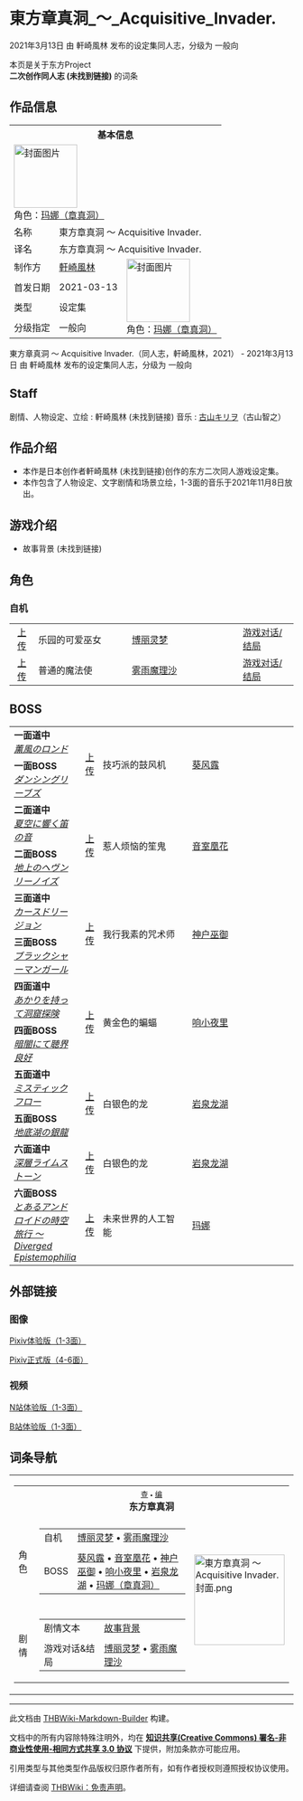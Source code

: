 # 東方章真洞_～_Acquisitive_Invader.

<!-- source html: G:\repos\THBWiki-Markdown-Builder\THBWikiMarkdown\Temp\main\0\01\ns0%3A%E6%9D%B1%E6%96%B9%E7%AB%A0%E7%9C%9F%E6%B4%9E_%EF%BD%9E_Acquisitive_Invader%2E.html -->

2021年3月13日 由 軒崎風林  发布的设定集同人志，分级为 一般向

本页是关于东方Project  
 **二次创作同人志 (未找到链接)** 的词条

## 作品信息

<table><tbody><tr><th colspan="3">基本信息</th></tr><tr><td class="cover-artwork-mobile" colspan="2"><a href="./文件-東方章真洞_～_Acquisitive_Invader.封面.png.md" class="image" title="封面图片"><img alt="封面图片" src="https://upload.thwiki.cc/thumb/3/38/%E6%9D%B1%E6%96%B9%E7%AB%A0%E7%9C%9F%E6%B4%9E_%EF%BD%9E_Acquisitive_Invader.%E5%B0%81%E9%9D%A2.png/112px-%E6%9D%B1%E6%96%B9%E7%AB%A0%E7%9C%9F%E6%B4%9E_%EF%BD%9E_Acquisitive_Invader.%E5%B0%81%E9%9D%A2.png" decoding="async" loading="lazy" width="112" height="112" srcset="https://upload.thwiki.cc/thumb/3/38/%E6%9D%B1%E6%96%B9%E7%AB%A0%E7%9C%9F%E6%B4%9E_%EF%BD%9E_Acquisitive_Invader.%E5%B0%81%E9%9D%A2.png/168px-%E6%9D%B1%E6%96%B9%E7%AB%A0%E7%9C%9F%E6%B4%9E_%EF%BD%9E_Acquisitive_Invader.%E5%B0%81%E9%9D%A2.png 1.5x, https://upload.thwiki.cc/thumb/3/38/%E6%9D%B1%E6%96%B9%E7%AB%A0%E7%9C%9F%E6%B4%9E_%EF%BD%9E_Acquisitive_Invader.%E5%B0%81%E9%9D%A2.png/224px-%E6%9D%B1%E6%96%B9%E7%AB%A0%E7%9C%9F%E6%B4%9E_%EF%BD%9E_Acquisitive_Invader.%E5%B0%81%E9%9D%A2.png 2x" data-file-width="1280" data-file-height="1280"></a><div class="cover-char">角色：<a href="/index.php?title=%E7%8E%9B%E5%A8%9C%EF%BC%88%E7%AB%A0%E7%9C%9F%E6%B4%9E%EF%BC%89&amp;action=edit&amp;redlink=1" class="new" title="玛娜（章真洞）（页面不存在）">玛娜（章真洞）</a></div></td>
</tr><tr><td class="label">名称</td><td colspan="2"> 東方章真洞 ～ Acquisitive Invader. </td></tr><tr><td class="label">译名</td><td colspan="2"> 东方章真洞 ～ Acquisitive Invader. </td></tr><tr><td class="label">制作方</td><td><a href="/index.php?title=%E8%BB%92%E5%B4%8E%E9%A2%A8%E6%9E%97&amp;action=edit&amp;redlink=1" class="new" title="軒崎風林（页面不存在）">軒崎風林</a></td><td class="cover-artwork" rowspan="4" style="min-width:112px;"><a href="./文件-東方章真洞_～_Acquisitive_Invader.封面.png.md" class="image" title="封面图片"><img alt="封面图片" src="https://upload.thwiki.cc/thumb/3/38/%E6%9D%B1%E6%96%B9%E7%AB%A0%E7%9C%9F%E6%B4%9E_%EF%BD%9E_Acquisitive_Invader.%E5%B0%81%E9%9D%A2.png/112px-%E6%9D%B1%E6%96%B9%E7%AB%A0%E7%9C%9F%E6%B4%9E_%EF%BD%9E_Acquisitive_Invader.%E5%B0%81%E9%9D%A2.png" decoding="async" loading="lazy" width="112" height="112" srcset="https://upload.thwiki.cc/thumb/3/38/%E6%9D%B1%E6%96%B9%E7%AB%A0%E7%9C%9F%E6%B4%9E_%EF%BD%9E_Acquisitive_Invader.%E5%B0%81%E9%9D%A2.png/168px-%E6%9D%B1%E6%96%B9%E7%AB%A0%E7%9C%9F%E6%B4%9E_%EF%BD%9E_Acquisitive_Invader.%E5%B0%81%E9%9D%A2.png 1.5x, https://upload.thwiki.cc/thumb/3/38/%E6%9D%B1%E6%96%B9%E7%AB%A0%E7%9C%9F%E6%B4%9E_%EF%BD%9E_Acquisitive_Invader.%E5%B0%81%E9%9D%A2.png/224px-%E6%9D%B1%E6%96%B9%E7%AB%A0%E7%9C%9F%E6%B4%9E_%EF%BD%9E_Acquisitive_Invader.%E5%B0%81%E9%9D%A2.png 2x" data-file-width="1280" data-file-height="1280"></a><div class="cover-char">角色：<a href="/index.php?title=%E7%8E%9B%E5%A8%9C%EF%BC%88%E7%AB%A0%E7%9C%9F%E6%B4%9E%EF%BC%89&amp;action=edit&amp;redlink=1" class="new" title="玛娜（章真洞）（页面不存在）">玛娜（章真洞）</a></div></td>
</tr><tr><td class="label">首发日期</td><td>2021-03-13</td></tr><tr><td class="label">类型</td><td>设定集</td></tr><tr><td class="label">分级指定</td><td>一般向</td></tr></tbody></table>

東方章真洞 ～ Acquisitive Invader.（同人志，軒崎風林，2021） - 2021年3月13日 由 軒崎風林  发布的设定集同人志，分级为 一般向

## Staff
剧情、人物设定、立绘
: 軒崎風林 (未找到链接)
音乐
: [古山キリヲ](./古山キリヲ.md)（古山智之）


## 作品介绍
- 本作是日本创作者軒崎風林 (未找到链接)创作的东方二次同人游戏设定集。
- 本作包含了人物设定、文字剧情和场景立绘，1-3面的音乐于2021年11月8日放出。


## 游戏介绍
- 故事背景 (未找到链接)


## 角色

### 自机

<table><tbody><tr><td align="center" rowspan=""><a rel="nofollow" class="external text" href="https://thwiki.cc/文件:博丽灵梦（章真洞）.png">上传</a></td> <td style="width:150px;padding:3px 9px 3px 7px;" rowspan="">乐园的可爱巫女 </td><td style="width:180px;padding:3px 9px 3px 7px;"><a href="./博丽灵梦.md" title="博丽灵梦">博丽灵梦</a></td><td><a href="/index.php?title=%E6%9D%B1%E6%96%B9%E7%AB%A0%E7%9C%9F%E6%B4%9E_%EF%BD%9E_Acquisitive_Invader./%E5%8D%9A%E4%B8%BD%E7%81%B5%E6%A2%A6&amp;action=edit&amp;redlink=1" class="new" title="東方章真洞 ～ Acquisitive Invader./博丽灵梦（页面不存在）">游戏对话/结局</a></td></tr>
<tr><td align="center" rowspan=""><a rel="nofollow" class="external text" href="https://thwiki.cc/文件:雾雨魔理沙（章真洞）.png">上传</a></td> <td style="width:150px;padding:3px 9px 3px 7px;" rowspan="">普通的魔法使 </td><td style="width:180px;padding:3px 9px 3px 7px;"><a href="./雾雨魔理沙.md" title="雾雨魔理沙">雾雨魔理沙</a></td><td><a href="/index.php?title=%E6%9D%B1%E6%96%B9%E7%AB%A0%E7%9C%9F%E6%B4%9E_%EF%BD%9E_Acquisitive_Invader./%E9%9B%BE%E9%9B%A8%E9%AD%94%E7%90%86%E6%B2%99&amp;action=edit&amp;redlink=1" class="new" title="東方章真洞 ～ Acquisitive Invader./雾雨魔理沙（页面不存在）">游戏对话/结局</a></td></tr></tbody></table>



## BOSS

<table><tbody><tr> <td class="bg-color-info-10" style="min-width:100px"><b>一面道中</b><br><i><a href="/index.php?title=%E8%96%B0%E9%A2%A8%E3%81%AE%E3%83%AD%E3%83%B3%E3%83%89&amp;action=edit&amp;redlink=1" class="new" title="薰風のロンド（页面不存在）">薰風のロンド</a></i></td> <td align="center" rowspan="2"><a rel="nofollow" class="external text" href="https://thwiki.cc/文件:葵风露.png">上传</a></td> <td style="width:150px;padding:3px 9px 3px 7px;" rowspan="2"> 技巧派的鼓风机</td><td style="width:180px;padding:3px 9px 3px 7px;" rowspan="2"> <a href="/index.php?title=%E8%91%B5%E9%A3%8E%E9%9C%B2&amp;action=edit&amp;redlink=1" class="new" title="葵风露（页面不存在）">葵风露</a></td></tr><tr><td class="bg-color-info-10" style="min-width:100px"><b>一面BOSS</b><br><i><a href="/index.php?title=%E3%83%80%E3%83%B3%E3%82%B7%E3%83%B3%E3%82%B0%E3%83%AA%E3%83%BC%E3%83%96%E3%82%BA&amp;action=edit&amp;redlink=1" class="new" title="ダンシングリーブズ（页面不存在）">ダンシングリーブズ</a></i></td></tr>
<tr> <td class="bg-color-info-10" style="min-width:100px"><b>二面道中</b><br><i><a href="/index.php?title=%E5%A4%8F%E7%A9%BA%E3%81%AB%E9%9F%BF%E3%81%8F%E7%AC%9B%E3%81%AE%E9%9F%B3&amp;action=edit&amp;redlink=1" class="new" title="夏空に響く笛の音（页面不存在）">夏空に響く笛の音</a></i></td> <td align="center" rowspan="2"><a rel="nofollow" class="external text" href="https://thwiki.cc/文件:音室凰花.png">上传</a></td> <td style="width:150px;padding:3px 9px 3px 7px;" rowspan="2"> 惹人烦恼的笙鬼</td><td style="width:180px;padding:3px 9px 3px 7px;" rowspan="2"> <a href="/index.php?title=%E9%9F%B3%E5%AE%A4%E5%87%B0%E8%8A%B1&amp;action=edit&amp;redlink=1" class="new" title="音室凰花（页面不存在）">音室凰花</a></td></tr><tr><td class="bg-color-info-10" style="min-width:100px"><b>二面BOSS</b><br><i><a href="/index.php?title=%E5%9C%B0%E4%B8%8A%E3%81%AE%E3%83%98%E3%83%B4%E3%83%B3%E3%83%AA%E3%83%BC%E3%83%8E%E3%82%A4%E3%82%BA&amp;action=edit&amp;redlink=1" class="new" title="地上のヘヴンリーノイズ（页面不存在）">地上のヘヴンリーノイズ</a></i></td></tr>
<tr> <td class="bg-color-info-10" style="min-width:100px"><b>三面道中</b><br><i><a href="/index.php?title=%E3%82%AB%E3%83%BC%E3%82%B9%E3%83%89%E3%83%AA%E3%83%BC%E3%82%B8%E3%83%A7%E3%83%B3&amp;action=edit&amp;redlink=1" class="new" title="カースドリージョン（页面不存在）">カースドリージョン</a></i></td> <td align="center" rowspan="2"><a rel="nofollow" class="external text" href="https://thwiki.cc/文件:神户巫御.png">上传</a></td> <td style="width:150px;padding:3px 9px 3px 7px;" rowspan="2"> 我行我素的咒术师</td><td style="width:180px;padding:3px 9px 3px 7px;" rowspan="2"> <a href="/index.php?title=%E7%A5%9E%E6%88%B7%E5%B7%AB%E5%BE%A1&amp;action=edit&amp;redlink=1" class="new" title="神户巫御（页面不存在）">神户巫御</a></td></tr><tr><td class="bg-color-info-10" style="min-width:100px"><b>三面BOSS</b><br><i><a href="/index.php?title=%E3%83%96%E3%83%A9%E3%83%83%E3%82%AF%E3%82%B7%E3%83%A3%E3%83%BC%E3%83%9E%E3%83%B3%E3%82%AC%E3%83%BC%E3%83%AB&amp;action=edit&amp;redlink=1" class="new" title="ブラックシャーマンガール（页面不存在）">ブラックシャーマンガール</a></i></td></tr>
<tr> <td class="bg-color-info-10" style="min-width:100px"><b>四面道中</b><br><i><a href="/index.php?title=%E3%81%82%E3%81%8B%E3%82%8A%E3%82%92%E6%8C%81%E3%81%A3%E3%81%A6%E6%B4%9E%E7%AA%9F%E6%8E%A2%E9%99%BA&amp;action=edit&amp;redlink=1" class="new" title="あかりを持って洞窟探険（页面不存在）">あかりを持って洞窟探険</a></i></td> <td align="center" rowspan="2"><a rel="nofollow" class="external text" href="https://thwiki.cc/文件:响小夜里.png">上传</a></td> <td style="width:150px;padding:3px 9px 3px 7px;" rowspan="2"> 黄金色的蝙蝠</td><td style="width:180px;padding:3px 9px 3px 7px;" rowspan="2"> <a href="/index.php?title=%E5%93%8D%E5%B0%8F%E5%A4%9C%E9%87%8C&amp;action=edit&amp;redlink=1" class="new" title="响小夜里（页面不存在）">响小夜里</a></td></tr><tr><td class="bg-color-info-10" style="min-width:100px"><b>四面BOSS</b><br><i><a href="/index.php?title=%E6%9A%97%E9%97%87%E3%81%AB%E3%81%A6%E8%81%B4%E7%95%8C%E8%89%AF%E5%A5%BD&amp;action=edit&amp;redlink=1" class="new" title="暗闇にて聴界良好（页面不存在）">暗闇にて聴界良好</a></i></td></tr>
<tr> <td class="bg-color-info-10" style="min-width:100px"><b>五面道中</b><br><i><a href="/index.php?title=%E3%83%9F%E3%82%B9%E3%83%86%E3%82%A3%E3%83%83%E3%82%AF%E3%83%95%E3%83%AD%E3%83%BC&amp;action=edit&amp;redlink=1" class="new" title="ミスティックフロー（页面不存在）">ミスティックフロー</a></i></td> <td align="center" rowspan="2"><a rel="nofollow" class="external text" href="https://thwiki.cc/文件:岩泉龙湖.png">上传</a></td> <td style="width:150px;padding:3px 9px 3px 7px;" rowspan="2"> 白银色的龙</td><td style="width:180px;padding:3px 9px 3px 7px;" rowspan="2"> <a href="/index.php?title=%E5%B2%A9%E6%B3%89%E9%BE%99%E6%B9%96&amp;action=edit&amp;redlink=1" class="new" title="岩泉龙湖（页面不存在）">岩泉龙湖</a></td></tr><tr><td class="bg-color-info-10" style="min-width:100px"><b>五面BOSS</b><br><i><a href="/index.php?title=%E5%9C%B0%E5%BA%95%E6%B9%96%E3%81%AE%E9%8A%80%E9%BE%8D&amp;action=edit&amp;redlink=1" class="new" title="地底湖の銀龍（页面不存在）">地底湖の銀龍</a></i></td></tr>
<tr><td rowspan="1" class="bg-color-info-10" style="min-width:100px"><b>六面道中</b><br><i><a href="/index.php?title=%E6%B7%B1%E5%B1%A4%E3%83%A9%E3%82%A4%E3%83%A0%E3%82%B9%E3%83%88%E3%83%BC%E3%83%B3&amp;action=edit&amp;redlink=1" class="new" title="深層ライムストーン（页面不存在）">深層ライムストーン</a></i></td><td align="center"><a rel="nofollow" class="external text" href="https://thwiki.cc/文件:岩泉龙湖.png">上传</a></td>  <td style="width:150px;padding:3px 9px 3px 7px;" rowspan="1"> 白银色的龙</td><td style="width:180px;padding:3px 9px 3px 7px;" rowspan="1"> <a href="/index.php?title=%E5%B2%A9%E6%B3%89%E9%BE%99%E6%B9%96&amp;action=edit&amp;redlink=1" class="new" title="岩泉龙湖（页面不存在）">岩泉龙湖</a> </td></tr><tr><td rowspan="1" class="bg-color-info-10" style="min-width:100px"><b>六面BOSS</b><br><i><a href="/index.php?title=%E3%81%A8%E3%81%82%E3%82%8B%E3%82%A2%E3%83%B3%E3%83%89%E3%83%AD%E3%82%A4%E3%83%89%E3%81%AE%E6%99%82%E7%A9%BA%E6%97%85%E8%A1%8C_%EF%BD%9E_Diverged_Epistemophilia&amp;action=edit&amp;redlink=1" class="new" title="とあるアンドロイドの時空旅行 ～ Diverged Epistemophilia（页面不存在）">とあるアンドロイドの時空旅行 ～ Diverged Epistemophilia</a></i></td><td align="center"><a rel="nofollow" class="external text" href="https://thwiki.cc/文件:玛娜（章真洞）.png">上传</a></td>  <td style="width:150px;padding:3px 9px 3px 7px;" rowspan="1"> 未来世界的人工智能</td><td style="width:180px;padding:3px 9px 3px 7px;" rowspan="1"> <a href="/index.php?title=%E7%8E%9B%E5%A8%9C%EF%BC%88%E7%AB%A0%E7%9C%9F%E6%B4%9E%EF%BC%89&amp;action=edit&amp;redlink=1" class="new" title="玛娜（章真洞）（页面不存在）">玛娜</a> </td></tr></tbody></table>



## 外部链接

### 图像
  
[Pixiv体验版（1-3面）](https://www.pixiv.net/artworks/89570543)  

[Pixiv正式版（4-6面）](https://www.pixiv.net/artworks/89570746)  

  


### 视频
  
[N站体验版（1-3面）](http://www.nicovideo.jp/watch/sm39596908)  

[B站体验版（1-3面）](https://www.bilibili.com/video/BV1hP4y1G7ag)  

  


## 词条导航
  
  

<table><tbody><tr><td><table cellspacing="0" class="nowraplinks mw-collapsible mw-collapsed" style="width:100%;;;"><tbody><tr><th style=";" colspan="3" class="navbox-title"><div class="navbar"><div class="noprint plainlinksneverexpand" style="background-color:transparent; padding:0; font-weight:normal; font-size:80%; white-space:nowrap;"><a href="./東方章真洞_～_Acquisitive_Invader.-导航.md" title="東方章真洞 ～ Acquisitive Invader./导航"><span style=";;border:none;" title="查看这个模板">查</span></a>&#160;<span style="font-size:80%;">•</span>&#160;<a href="/index.php?title=%E6%9D%B1%E6%96%B9%E7%AB%A0%E7%9C%9F%E6%B4%9E_%EF%BD%9E_Acquisitive_Invader./%E5%AF%BC%E8%88%AA&amp;action=edit"><span style=";;border:none;" title="您可以编辑这个模板。请在储存变更之前先预览">编</span></a></div></div><span><a class="mw-selflink selflink">东方章真洞</a></span></th></tr><tr><td></td></tr><tr><td class="navbox-group" style=";;">角色</td><td style=";;" class="navbox-list navbox-odd"><div></div><table cellspacing="0" class="nowraplinks navbox-subgroup" style="width:100%;;;;"><tbody><tr><td class="navbox-group" style=";;"><div>自机</div></td><td style=";;" class="navbox-list navbox-odd"><div><a href="./博丽灵梦.md" title="博丽灵梦">博丽灵梦</a> &#8226; <a href="./雾雨魔理沙.md" title="雾雨魔理沙">雾雨魔理沙</a></div></td></tr><tr><td></td></tr><tr><td class="navbox-group" style=";;"><div>BOSS</div></td><td style=";;" class="navbox-list navbox-even"><div><a href="/index.php?title=%E8%91%B5%E9%A3%8E%E9%9C%B2&amp;action=edit&amp;redlink=1" class="new" title="葵风露（页面不存在）">葵风露</a> &#8226; <a href="/index.php?title=%E9%9F%B3%E5%AE%A4%E5%87%B0%E8%8A%B1&amp;action=edit&amp;redlink=1" class="new" title="音室凰花（页面不存在）">音室凰花</a> &#8226; <a href="/index.php?title=%E7%A5%9E%E6%88%B7%E5%B7%AB%E5%BE%A1&amp;action=edit&amp;redlink=1" class="new" title="神户巫御（页面不存在）">神户巫御</a> &#8226; <a href="/index.php?title=%E5%93%8D%E5%B0%8F%E5%A4%9C%E9%87%8C&amp;action=edit&amp;redlink=1" class="new" title="响小夜里（页面不存在）">响小夜里</a> &#8226; <a href="/index.php?title=%E5%B2%A9%E6%B3%89%E9%BE%99%E6%B9%96&amp;action=edit&amp;redlink=1" class="new" title="岩泉龙湖（页面不存在）">岩泉龙湖</a> &#8226; <a href="/index.php?title=%E7%8E%9B%E5%A8%9C%EF%BC%88%E7%AB%A0%E7%9C%9F%E6%B4%9E%EF%BC%89&amp;action=edit&amp;redlink=1" class="new" title="玛娜（章真洞）（页面不存在）">玛娜（章真洞）</a></div></td></tr></tbody></table><div></div></td><td class="navbox-image" style="" rowspan="3"><a href="./文件-東方章真洞_～_Acquisitive_Invader.封面.png.md" class="image"><img alt="東方章真洞 ～ Acquisitive Invader.封面.png" src="https://upload.thwiki.cc/thumb/3/38/%E6%9D%B1%E6%96%B9%E7%AB%A0%E7%9C%9F%E6%B4%9E_%EF%BD%9E_Acquisitive_Invader.%E5%B0%81%E9%9D%A2.png/160px-%E6%9D%B1%E6%96%B9%E7%AB%A0%E7%9C%9F%E6%B4%9E_%EF%BD%9E_Acquisitive_Invader.%E5%B0%81%E9%9D%A2.png" decoding="async" loading="lazy" width="160" height="160" srcset="https://upload.thwiki.cc/thumb/3/38/%E6%9D%B1%E6%96%B9%E7%AB%A0%E7%9C%9F%E6%B4%9E_%EF%BD%9E_Acquisitive_Invader.%E5%B0%81%E9%9D%A2.png/240px-%E6%9D%B1%E6%96%B9%E7%AB%A0%E7%9C%9F%E6%B4%9E_%EF%BD%9E_Acquisitive_Invader.%E5%B0%81%E9%9D%A2.png 1.5x, https://upload.thwiki.cc/thumb/3/38/%E6%9D%B1%E6%96%B9%E7%AB%A0%E7%9C%9F%E6%B4%9E_%EF%BD%9E_Acquisitive_Invader.%E5%B0%81%E9%9D%A2.png/320px-%E6%9D%B1%E6%96%B9%E7%AB%A0%E7%9C%9F%E6%B4%9E_%EF%BD%9E_Acquisitive_Invader.%E5%B0%81%E9%9D%A2.png 2x" data-file-width="1280" data-file-height="1280"></a></td></tr><tr><td></td></tr><tr><td class="navbox-group" style=";;">剧情</td><td style=";;" class="navbox-list navbox-even"><div></div><table cellspacing="0" class="nowraplinks navbox-subgroup" style="width:100%;;;;"><tbody><tr><td class="navbox-group" style=";;"><div>剧情文本</div></td><td style=";;" class="navbox-list navbox-odd"><div><a href="/index.php?title=%E6%9D%B1%E6%96%B9%E7%AB%A0%E7%9C%9F%E6%B4%9E_%EF%BD%9E_Acquisitive_Invader./%E6%95%85%E4%BA%8B%E8%83%8C%E6%99%AF&amp;action=edit&amp;redlink=1" class="new" title="東方章真洞 ～ Acquisitive Invader./故事背景（页面不存在）">故事背景</a></div></td></tr><tr><td></td></tr><tr><td class="navbox-group" style=";;"><div>游戏对话&amp;结局</div></td><td style=";;" class="navbox-list navbox-even"><div><a href="/index.php?title=%E6%9D%B1%E6%96%B9%E7%AB%A0%E7%9C%9F%E6%B4%9E_%EF%BD%9E_Acquisitive_Invader./%E5%8D%9A%E4%B8%BD%E7%81%B5%E6%A2%A6&amp;action=edit&amp;redlink=1" class="new" title="東方章真洞 ～ Acquisitive Invader./博丽灵梦（页面不存在）">博丽灵梦</a> &#8226; <a href="/index.php?title=%E6%9D%B1%E6%96%B9%E7%AB%A0%E7%9C%9F%E6%B4%9E_%EF%BD%9E_Acquisitive_Invader./%E9%9B%BE%E9%9B%A8%E9%AD%94%E7%90%86%E6%B2%99&amp;action=edit&amp;redlink=1" class="new" title="東方章真洞 ～ Acquisitive Invader./雾雨魔理沙（页面不存在）">雾雨魔理沙</a></div></td></tr></tbody></table><div></div></td></tr></tbody></table></td></tr></tbody></table>


  
  

  
  
  

  





---

此文档由 [THBWiki-Markdown-Builder](https://github.com/Delsin-Yu/THBWiki-Markdown-Builder) 构建。

文档中的所有内容除特殊注明外，均在 [**知识共享(Creative Commons) 署名-非商业性使用-相同方式共享 3.0 协议**](https://creativecommons.org/licenses/by-sa/3.0/deed.zh-hans) 下提供，附加条款亦可能应用。

引用类型与其他类型作品版权归原作者所有，如有作者授权则遵照授权协议使用。

详细请查阅 [THBWiki：免责声明](https://thbwiki.cc/THBWiki:%E5%85%8D%E8%B4%A3%E5%A3%B0%E6%98%8E)。

